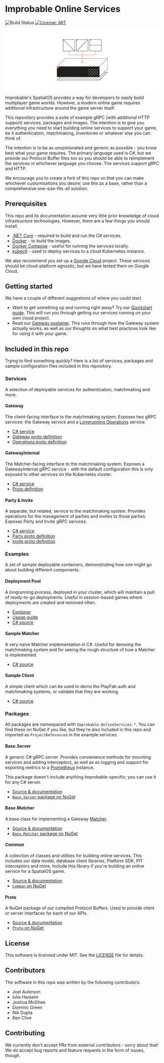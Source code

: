 # Improbable Online Services

![Build Status](https://badge.buildkite.com/4b2e4663ffac60c80d6c1e6b1d296b46155533a904ede73b0b.svg?branch=master) [![License: MIT](https://img.shields.io/badge/License-MIT-yellow.svg)](https://opensource.org/licenses/MIT)

<p align="center"><img src="./docs/img/onlineservices.jpg" /></p>

Improbable's SpatialOS provides a way for developers to easily build multiplayer game worlds. However, a modern online game requires additional infrastructure around the game server itself.

 This repository provides a suite of example gRPC (with additional HTTP support) services, packages and images. The intention is to give you everything you need to start building online services to support your game, be it authentication, matchmaking, inventories or whatever else you can think of.

The intention is to be as unopinionated and generic as possible - you know best what your game requires. The primary language used is C#, but we provide our Protocol Buffer files too so you should be able to reimplement the services in whichever language you choose. The services support gRPC and HTTP.

We encourage you to create a fork of this repo so that you can make whichever customisations you desire; use this as a base, rather than a comprehensive one-size-fits-all solution.

## Prerequisites

This repo and its documentation assume very little prior knowledge of cloud infrastructure technologies. However, there are a few things you should install.

- [.NET Core](https://dotnet.microsoft.com/download/dotnet-core) - required to build and run the C# services.
- [Docker](https://docs.docker.com/install/) - to build the images.
- [Docker Compose](https://docs.docker.com/compose/install/) - useful for running the services locally.
- [kubectl](https://kubernetes.io/docs/tasks/tools/install-kubectl/) - used to deploy services to a cloud Kubernetes instance.

We also recommend you set up a [Google Cloud](https://console.cloud.google.com) project. These services should be cloud-platform agnostic, but we have tested them on Google Cloud.

## Getting started

We have a couple of different suggestions of where you could start.

- Want to get something up and running right away? Try our [Quickstart guide](./docs/quickstart.md). This will run you through getting our services running on your own cloud project.
- Read our [Gateway explainer](./docs/gateway/README.md). This runs through how the Gateway system actually works, as well as our thoughts on what best practices look like for using it with your game.

## Included in this repo

Trying to find something quickly? Here is a list of services, packages and sample configuration files included in this repository.

### Services

A selection of deployable services for authentication, matchmaking and more.

#### Gateway

The client-facing interface to the matchmaking system. Exposes two gRPC services: the Gateway service and a [Longrunning Operations](https://github.com/googleapis/googleapis/blob/master/google/longrunning/operations.proto) service.

- [C# service](./services/csharp/Gateway)
- [Gateway proto definition](./services/proto/gateway/gateway.proto)
- [Operations proto definition](./services/proto/google/longrunning/operations.proto)

#### GatewayInternal

The Matcher-facing interface to the matchmaking system. Exposes a GatewayInternal gRPC service - with the default configuration this is only exposed to other services on the Kubernetes cluster.

- [C# service](./services/csharp/GatewayInternal)
- [Proto definition](./services/proto/gateway/gateway_internal.proto)

#### Party & Invite

A separate, but related, service to the matchmaking system. Provides operations for the management of parties and invites to those parties. Exposes Party and Invite gRPC services.

- [C# service](./services/csharp/Party)
- [Party proto definition](./services/proto/party/party.proto)
- [Invite proto definition](./services/proto/party/invite.proto)

### Examples

A set of sample deployable containers, demonstrating how one might go about building different components.

#### Deployment Pool

A longrunning process, deployed in your cluster, which will maintain a pull of ready-to-go deployments. Useful in session-based games where deployments are created and removed often.

- [Explainer](./docs/deployment-pool/README.md)
- [Usage guide](./docs/deployment-pool/usage.md)
- [C# source](./services/csharp/DeploymentPool)

#### Sample Matcher

A very naive Matcher implementation in C#. Useful for demoing the matchmaking system and for seeing the rough structure of how a Matcher is implemented.

- [C# source](./services/csharp/SampleMatcher)

#### Sample Client

A simple client which can be used to demo the PlayFab auth and matchmaking systems, or validate that they are working.

- [C# source](./services/csharp/SampleClient)

### Packages

All packages are namespaced with `Improbable.OnlineServices.*`. You can find these on NuGet if you like, but they're also included in this repo and imported as `ProjectReference`s in the example services.

#### Base.Server

A generic C# gRPC server. Provides convenience methods for mounting services and adding interceptors, as well as as logging and support for exporting metrics to a [Prometheus](https://prometheus.io/) instance.

This package doesn't include anything Improbable-specific; you can use it for any C# server.

- [Source & documentation](./services/csharp/Base.Server/)
- [`Base.Server` package on NuGet](https://www.nuget.org/packages/Improbable.OnlineServices.Base.Server)

#### Base.Matcher

A base class for implementing a Gateway [Matcher](./docs/Gateway.md#Matchers).

- [Source & documentation](./services/csharp/Base.Matcher/)
- [`Base.Matcher` package on NuGet](https://www.nuget.org/packages/Improbable.OnlineServices.Base.Matcher)

#### Common

A collection of classes and utilities for building online services. This includes our data model, database client libraries, Platform SDK, PIT interceptors and more. Include this library if you're building an online service for a SpatialOS game.

- [Source & documentation](./services/csharp/Common)
- [`Common` on NuGet](https://www.nuget.org/packages/Improbable.OnlineServices.Common)


#### Proto

A NuGet package of our compiled Protocol Buffers. Used to provide client or server interfaces for each of our APIs.

- [Source & documentation](./services/csharp/Proto)
- [`Proto` on NuGet](https://www.nuget.org/packages/Improbable.OnlineServices.Proto)

## License

This software is licensed under MIT. See the [LICENSE](./LICENSE.md) file for details.

## Contributors

The software in this repo was written by the following contributors:

- Joel Auterson
- Iulia Harasim
- Joshua McGhee
- Dominic Green
- Nik Gupta
- Ben Clive

## Contributing

We currently don't accept PRs from external contributors - sorry about that! We do accept bug reports and feature requests in the form of issues, though.